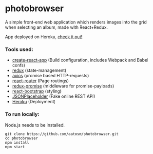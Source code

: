 # photobrowser

A simple front-end web application which renders images into the grid when selecting
an album, made with React+Redux.

App deployed on Heroku, [check it out!](https://vast-sierra-33809.herokuapp.com/)

### Tools used:

- [create-react-app](https://github.com/facebookincubator/create-react-app) (Build configuration, includes Webpack and Babel confs)
- [redux](https://github.com/reactjs/redux) (state-management)
- [axios](https://github.com/axios/axios) (promise based HTTP-requests)
- [react-router](https://github.com/ReactTraining/react-router) (Page routings)
- [redux-promise](https://github.com/acdlite/redux-promise) (middleware for promise-payloads)
- [react-bootstrap](https://github.com/react-bootstrap/react-bootstrap) (styling)
- [JSONPlaceholder](http://jsonplaceholder.typicode.com/) (Fake online REST API)
- [Heroku](https://www.heroku.com/) (Deployment)

### To run locally:

Node.js needs to be installed.

```
git clone https://github.com/aatosm/photobrowser.git
cd photobrowser
npm install
npm start
```
